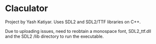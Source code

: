 # Claculator

Project by Yash Katiyar. Uses SDL2 and SDL2/TTF libraries on C++.

Due to uploading issues, need to reobtain a monospace font, SDL2_ttf.dll
and the SDL2 /lib directory to run the executable.
